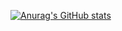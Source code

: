 [![Anurag's GitHub stats](https://github-readme-stats.vercel.app/api?username=xcraimax&locale=en&bg_color=000000&text_color=ffffff&icon_color=7352b0&title_color=7352b0)](https://github.com/xCraimax)
